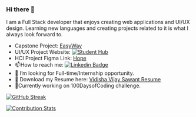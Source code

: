 ### Hi there 👋
I am a Full Stack developer that enjoys creating web applications and UI/UX design. Learning new languages and creating projects related to it is what I always look forward to.
- Capstone Project: <a href ="https://github.com/ksharma67/EasyWay/wiki" >EasyWay </a>
- UI/UX Project Website: [![Student Hub](https://img.shields.io/badge/Website-Student%20Hub-blue)](https://webpage.pace.edu/np57411n/cs641/StudentHub/index.html)
- HCI Project Figma Link: <a href ="https://www.figma.com/file/ELTMykNSTHb7wJFoC6Qcbf/Volunteer-Website?node-id=0%3A1&t=Qr91o00QQS2mlKbl-1">Hope</a>
- :mailbox:How to reach me: [![Linkedin Badge](https://img.shields.io/badge/-LinkedIn-blue?style=flat&logo=Linkedin&logoColor=white)](http://www.linkedin.com/in/vidisha-vijay-sawant-23a63613a)
- 🤔 I’m looking for Full-time/Internship opportunity.
- :notebook: Download my Resume here: <a href ="Docs/Vidisha Vijay Sawant.pdf">Vidisha Vijay Sawant Resume</a>
- 📝Currently working on 100DaysofCoding challenge.


[![GitHub Streak](https://streak-stats.demolab.com?user=vidishasawant10)](https://git.io/streak-stats)

[![Contribution Stats](https://github-contribution-stats.vercel.app/api/?username=vidishasawant10)](https://github.com/LordDashMe/github-contribution-stats/)


<!--
**vidishasawant10/vidishasawant10** is a ✨ _special_ ✨ repository because its `README.md` (this file) appears on your GitHub profile.

Here are some ideas to get you started:

- 🔭 I’m currently working on ...
- 🌱 I’m currently learning ...
- 👯 I’m looking to collaborate on ...
- 🤔 I’m looking for help with ...
- 💬 Ask me about ...
- 📫 How to reach me: http://www.linkedin.com/in/vidisha-vijay-sawant-23a63613a
- 😄 Pronouns: ...
- ⚡ Fun fact: ...
-->
